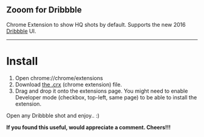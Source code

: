 Zooom for Dribbble
-------------------
Chrome Extension to show HQ shots by default. Supports the new 2016 [Dribbble](http://dribbble.com) UI.
****
Install
==========

 1. Open chrome://chrome/extensions
 2. Download [the .crx](https://raw.github.com/prajwalrao/Dribbble-Zoomer/master/src.crx) (chrome extension) file.
 3. Drag and drop it onto the extensions page. You might need to enable Developer mode (checkbox, top-left, same page) to be able to install the extension.

Open any Dribbble shot and enjoy.. :)

**If you found this useful, would appreciate a comment. Cheers!!!** 
